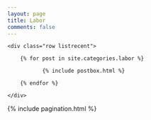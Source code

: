 ```yaml
---
layout: page
title: Labor
comments: false
---
```


<!-- Posts Index
================================================== -->
<section class="recent-posts">
    
    <div class="row listrecent">

        {% for post in site.categories.labor %}

               {% include postbox.html %}          

        {% endfor %}
        
    </div>
    
</section>

<!-- Pagination
================================================== -->
<div class="bottompagination">
	<div class="pointerup"><i class="fa fa-caret-up"></i></div>
	<span class="navigation" role="navigation">
	    {% include pagination.html %}
	</span>
</div>